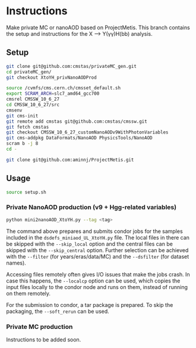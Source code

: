 # Instructions

Make private MC or nanoAOD based on ProjectMetis. This branch contains the setup and instructions for the X --> Y(γγ)H(bb) analysis.

## Setup
```bash
git clone git@github.com:cmstas/privateMC_gen.git
cd privateMC_gen/
git checkout XtoYH_privNanoAODProd

source /cvmfs/cms.cern.ch/cmsset_default.sh
export SCRAM_ARCH=slc7_amd64_gcc700
cmsrel CMSSW_10_6_27
cd CMSSW_10_6_27/src
cmsenv
git cms-init
git remote add cmstas git@github.com:cmstas/cmssw.git
git fetch cmstas
git checkout CMSSW_10_6_27_customNanoAODv9WithPhotonVariables
git cms-addpkg DataFormats/NanoAOD PhysicsTools/NanoAOD
scram b -j 8
cd -

git clone git@github.com:aminnj/ProjectMetis.git
```

## Usage
```bash
source setup.sh
```

### Private NanoAOD production (v9 + Hgg-related variables)
```bash
python mini2nanoAOD_XtoYH.py --tag <tag>
```

The command above prepares and submits condor jobs for the samples included in the `dsdefs_miniaod_UL_XtoYH.py` file. The local files in there can be skipped with the `--skip_local` option and the central files can be skipped with the `--skip_central` option. Further selection can be achieved with the `--filter` (for years/eras/data/MC) and the `--dsfilter` (for dataset names).

Accessing files remotely often gives I/O issues that make the jobs crash. In case this happens, the `--localcp` option can be used, which copies the input files locally to the condor node and runs on them, instead of running on them remotely.

For the submission to condor, a tar package is prepared. To skip the packaging, the `--soft_rerun` can be used.

### Private MC production

Instructions to be added soon.

